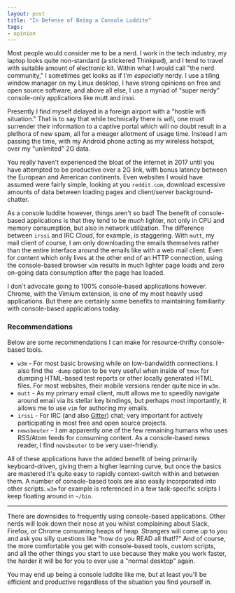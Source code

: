 ```yaml
---
layout: post
title: "In Defense of Being a Console Luddite"
tags:
- opinion
---
```


Most people would consider me to be a nerd. I work in the tech industry, my
laptop looks quite non-standard (a stickered Thinkpad), and I tend to travel
with suitable amount of electronic kit. Within what I would call "the nerd
community," I sometimes get looks as if I'm _especially_ nerdy. I use a tiling
window manager on my Linux desktop, I have strong opinions on free and open
source software, and above all else, I use a myriad of "super nerdy"
console-only applications like mutt and irssi.

Presently I find myself delayed in a foreign airport with a "hostile wifi
situation." That is to say that while technically there is wifi, one must
surrender their information to a captive portal which will no doubt result in a
plethora of new spam, all for a meager allotment of usage time. Instead I am
passing the time, with my Android phone acting as my wireless hotspot, over my
"unlimited" 2G data.

You really haven't experienced the bloat of the internet in 2017 until you have
attempted to be productive over a 2G link, with bonus latency between the
European and American continents. Even websites I would have assumed were
fairly simple, looking at you `reddit.com`, download excessive amounts of data
between loading pages and client/server background-chatter.

As a console luddite however, things aren't so bad! The benefit of
console-based applications is that they tend to be *much* lighter, not only in
CPU and memory consumption, but also in network utilization. The difference
between `irssi` and IRC Cloud, for example, is staggering. With `mutt`, my mail
client of course, I am only downloading the emails themselves rather than the
entire interface around the emails like with a web mail client. Even for
content which only lives at the other end of an HTTP connection, using the
console-based browser `w3m` results in much lighter page loads and zero
on-going data consumption after the page has loaded.

I don't advocate going to 100% console-based applications however. Chrome, with
the Vimium extension, is one of my most heavily used applications. But there
are certainly some benefits to maintaining familiarity with console-based
applications today. 

### Recommendations

Below are some recommendations I can make for resource-thrifty console-based
tools.

* `w3m` - For most basic browsing while on low-bandwidth connections. I also
  find the `-dump` option to be very useful when inside of `tmux` for dumping
  HTML-based test reports or other locally generated HTML files. For most
  websites, their mobile versions render quite nice in `w3m`.
* `mutt` - As my primary email client, mutt allows me to speedily navigate
  around email via its stellar key bindings, but perhaps most importantly, it
  allows me to use `vim` for authoring my emails.
* `irssi` - For IRC (and also [Gitter](https://irc.gitter.im)) chat; very
  important for actively participating in most free and open source projects.
* `newsbeuter` - I am apparently one of the few remaining humans who uses
  RSS/Atom feeds for consuming content. As a console-based news reader, I find
 `newsbeuter` to be very user-friendly.


All of these applications have the added benefit of being primarily
keyboard-driven, giving them a higher learning curve, but once the basics are
mastered it's quite easy to rapidly context-switch within and between them. A
number of console-based tools are also easily incorporated into other scripts.
`w3m` for example is referenced in a few task-specific scripts I keep floating
around in `~/bin`.


---

There are downsides to frequently using console-based applications. Other nerds
will look down their nose at you whilst complaining about Slack, Firefox, or
Chrome consuming heaps of heap. Strangers will come up to you and ask you silly
questions like "how do you READ all that!?" And of course, the more comfortable
you get with console-based tools, custom scripts, and all the other things you
start to use because they make you work faster, the harder it will be for you
to ever use a "normal desktop" again.

You may end up being a console luddite like me, but at least you'll be
efficient and productive regardless of the situation you find yourself in.
